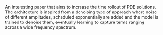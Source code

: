 An interesting paper that aims to increase the time rollout of PDE solutions. The architecture is inspired from a denoising type of approach where noise of different amplitudes, scheduled exponentially are added and the model is trained to denoise them, eventually learning to capture terms ranging across a wide frequency spectrum.
